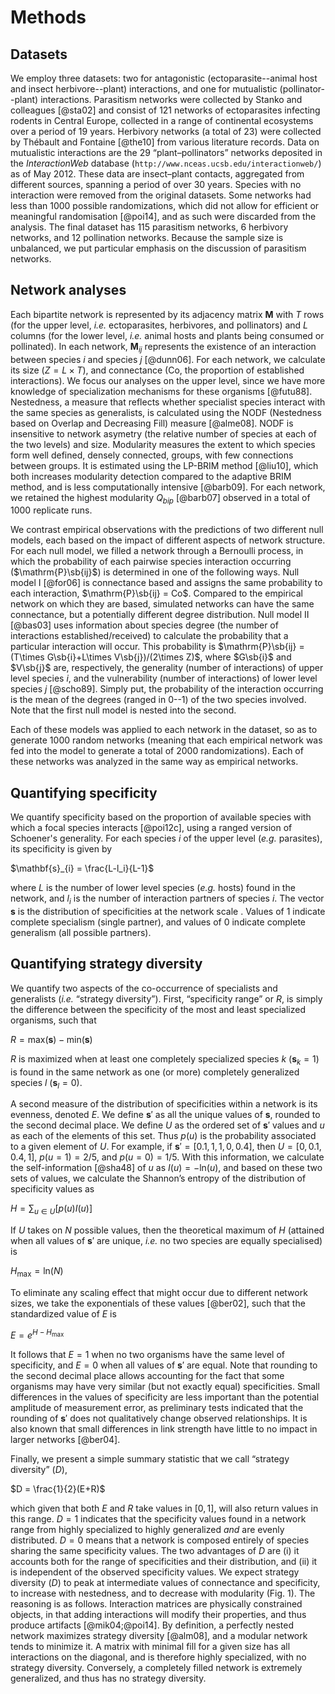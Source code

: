 
# Methods

## Datasets

We employ three datasets: two for antagonistic (ectoparasite--animal
host and insect herbivore--plant) interactions, and one for mutualistic
(pollinator--plant) interactions. Parasitism networks were collected
by Stanko and colleagues [@sta02] and consist of 121 networks of
ectoparasites infecting rodents in Central Europe, collected in a range
of continental ecosystems over a period of 19 years. Herbivory networks
(a total of 23) were collected by Thébault and Fontaine [@the10] from
various literature records. Data on mutualistic interactions are the 29
“plant–pollinators” networks deposited in the *InteractionWeb* database
(`http://www.nceas.ucsb.edu/interactionweb/`) as of May 2012. These data
are insect–plant contacts, aggregated from different sources, spanning a
period of over 30 years. Species with no interaction were removed from the
original datasets. Some networks had less than 1000 possible randomizations,
which did not allow for efficient or meaningful randomisation [@poi14], and as
such were discarded from the analysis. The final dataset has 115 parasitism
networks, 6 herbivory networks, and 12 pollination networks. Because the
sample size is unbalanced, we put particular emphasis on the discussion of
parasitism networks.

## Network analyses

Each bipartite network is represented by its adjacency matrix $\mathbf{M}$
with $T$ rows (for the upper level, *i.e.* ectoparasites, herbivores, and
pollinators) and $L$ columns (for the lower level, *i.e.* animal hosts and
plants being consumed or pollinated). In each network, $\mathbf{M}_{ij}$
represents the existence of an interaction between species $i$ and species
$j$ [@dunn06]. For each network, we calculate its size ($Z=L\times T$), and
connectance ($\mathrm{Co}$, the proportion of established interactions). We
focus our analyses on the upper level, since we have more knowledge of
specialization mechanisms for these organisms [@futu88]. Nestedness, a
measure that reflects whether specialist species interact with the same
species as generalists, is calculated using the NODF (Nestedness based
on Overlap and Decreasing Fill) measure [@alme08]. NODF is insensitive to
network asymetry (the relative number of species at each of the two levels)
and size. Modularity measures the extent to which species form well defined,
densely connected, groups, with few connections between groups. It is estimated
using the LP-BRIM method [@liu10], which both increases modularity detection
compared to the adaptive BRIM method, and is less computationally intensive
[@barb09]. For each network, we retained the highest modularity $Q_{bip}$
[@barb07] observed in a total of 1000 replicate runs.

We contrast empirical observations with the predictions of two different
null models, each based on the impact of different aspects of network
structure. For each null model, we filled a network through a Bernoulli
process, in which the probability of each pairwise species interaction
occurring ($\mathrm{P}\sb{ij}$) is determined in one of the following
ways. Null model I [@for06] is connectance based and assigns the same
probability to each interaction, $\mathrm{P}\sb{ij} = Co$. Compared to the
empirical network on which they are based, simulated networks can have the same
connectance, but a potentially different degree distribution. Null model II
[@bas03] uses information about species degree (the number of interactions
established/received) to calculate the probability that a particular
interaction will occur. This probability is $\mathrm{P}\sb{ij} = (T\times
G\sb{i}+L\times V\sb{j})/(2\times Z)$, where $G\sb{i}$ and $V\sb{j}$ are,
respectively, the generality (number of interactions) of upper level species
$i$, and the vulnerability (number of interactions) of lower level species $j$
[@scho89]. Simply put, the probability of the interaction occurring is the
mean of the degrees (ranged in 0--1) of the two species involved. Note that
the first null model is nested into the second.

Each of these models was applied to each network in the dataset, so as to
generate 1000 random networks (meaning that each empirical network was fed
into the model to generate a total of 2000 randomizations). Each of these
networks was analyzed in the same way as empirical networks.

## Quantifying specificity

We quantify specificity based on the proportion of available species with which
a focal species interacts [@poi12c], using a ranged version of Schoener's
generality. For each species $i$ of the upper level (*e.g.* parasites),
its specificity is given by

$\mathbf{s}_{i} = \frac{L-l_i}{L-1}$

where $L$ is the number of lower level species (*e.g.* hosts) found in
the network, and $l_i$ is the number of interaction partners of species
$i$. The vector $\mathbf{s}$ is the distribution of specificities at the
network scale . Values of 1 indicate complete specialism (single partner),
and values of 0 indicate complete generalism (all possible partners).

## Quantifying strategy diversity

We quantify two aspects of the co-occurrence of specialists and generalists
(*i.e.* “strategy diversity”). First, “specificity range” or $R$,
is simply the difference between the specificity of the most and least
specialized organisms, such that

$R = \mathrm{max}(\mathbf{s})-\mathrm{min}(\mathbf{s})$

$R$ is maximized when at least one completely specialized species $k$
($\mathbf{s}_{k} = 1$) is found in the same network as one (or more)
completely generalized species $l$ ($\mathbf{s}_{l} = 0$).

A second measure of the distribution of specificities within a network
is its evenness, denoted $E$. We define $\mathbf{s}'$ as all the unique
values of $\mathbf{s}$, rounded to the second decimal place. We define $U$
as the ordered set of $\mathbf{s}'$ values and $u$ as each of the elements
of this set. Thus $p(u)$ is the probability associated to a given element
of $U$. For example, if $\mathbf{s}' = [0.1, 1, 1, 0, 0.4]$, then $U =
[0, 0.1, 0.4, 1]$, $p(u = 1) = 2 / 5$, and $p(u = 0) = 1 / 5$. With this
information, we calculate the self-information [@sha48] of $u$ as $I(u) =
-\mathrm{ln}(u)$, and based on these two sets of values, we calculate the
Shannon’s entropy of the distribution of specificity values as

$H = \sum_{u\in U}\left[p(u)I(u)\right]$

If $U$ takes on $N$ possible values, then the theoretical maximum of $H$
(attained when all values of $\mathbf{s}'$ are unique, *i.e.* no two species
are equally specialised) is

$H_{\mathrm{max}}= \mathrm{ln}(N)$

To eliminate any scaling effect that might occur due to different network
sizes, we take the exponentials of these values [@ber02], such that the
standardized value of $E$ is

$E = e^{H-H_{\mathrm{max}}}$

It follows that $E = 1$ when no two organisms have the same level of
specificity, and $E = 0$ when all values of $\mathbf{s}'$ are equal. Note
that rounding to the second decimal place allows accounting for the
fact that some organisms may have very similar (but not exactly equal)
specificities. Small differences in the values of specificity are less
important than the potential amplitude of measurement error, as preliminary
tests indicated that the rounding of $\mathbf{s}'$ does not qualitatively
change observed relationships. It is also known that small differences in
link strength have little to no impact in larger networks [@ber04].

Finally, we present a simple summary statistic that we call “strategy
diversity” ($D$),

$D = \frac{1}{2}(E+R)$

which given that both $E$ and $R$ take values in $[0,1]$, will also return
values in this range. $D = 1$ indicates that the specificity values found
in a network range from highly specialized to highly generalized *and* are
evenly distributed. $D = 0$ means that a network is composed entirely of
species sharing the same specificity values. The two advantages of $D$ are
(i) it accounts both for the range of specificities and their distribution,
and (ii) it is independent of the observed specificity values. We expect
strategy diversity ($D$) to peak at intermediate values of connectance and
specificity, to increase with nestedness, and to decrease with modularity
(Fig. 1). The reasoning is as follows. Interaction matrices are physically
constrained objects, in that adding interactions will modify their properties,
and thus produce artifacts [@mik04;@poi14]. By definition, a perfectly
nested network maximizes strategy diversity [@alm08], and a modular network
tends to minimize it. A matrix with minimal fill for a given size has all
interactions on the diagonal, and is therefore highly specialized, with no
strategy diversity. Conversely, a completely filled network is extremely
generalized, and thus has no strategy diversity.

